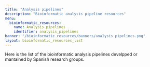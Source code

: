 ```yaml
---
title: "Analysis pipelines"
description: "Bioinformatic analysis pipeline resources"
menu:
  bioinformatic_resources:
    name: Analysis pipelines
    identifier: analysis_pipelines
banner: "/bioinformatic_resources/banners/analysis_pipelines.png"
layout: bioinformatic_resources_list
---
```


Here is the list of the bioinformatic analysis pipelines develpped or mantained by Spanish research groups.
